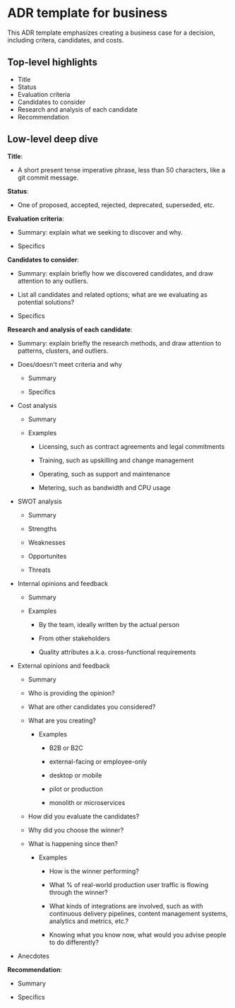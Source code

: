 # ADR template for business

This ADR template emphasizes creating a business case for a decision, including critera, candidates, and costs.


## Top-level highlights

* Title
* Status
* Evaluation criteria
* Candidates to consider
* Research and analysis of each candidate
* Recommendation


## Low-level deep dive

**Title**:

  * A short present tense imperative phrase, less than 50 characters, like a git commit message.

**Status**:

  * One of proposed, accepted, rejected, deprecated, superseded, etc.

**Evaluation criteria**:

  * Summary: explain what we seeking to discover and why.

  * Specifics

**Candidates to consider**:

  * Summary: explain briefly how we discovered candidates, and draw attention to any outliers.

  * List all candidates and related options; what are we evaluating as potential solutions?

  * Specifics

**Research and analysis of each candidate**:

  * Summary: explain briefly the research methods, and draw attention to patterns, clusters, and outliers.

  * Does/doesn't meet criteria and why

    * Summary

    * Specifics

  * Cost analysis

    * Summary

    * Examples

      * Licensing, such as contract agreements and legal commitments

      * Training, such as upskilling and change management

      * Operating, such as support and maintenance

      * Metering, such as bandwidth and CPU usage

  * SWOT analysis

    * Summary

    * Strengths

    * Weaknesses

    * Opportunites

    * Threats

  * Internal opinions and feedback

    * Summary

    * Examples

      * By the team, ideally written by the actual person

      * From other stakeholders

      * Quality attributes a.k.a. cross-functional requirements 

  * External opinions and feedback

    * Summary

    * Who is providing the opinion?

    * What are other candidates you considered?

    * What are you creating? 

      * Examples

        * B2B or B2C

        * external-facing or employee-only

        * desktop or mobile

        * pilot or production

        * monolith or microservices

    * How did you evaluate the candidates?

    * Why did you choose the winner?

    * What is happening since then?

      * Examples

        * How is the winner performing?

        * What % of real-world production user traffic is flowing through the winner?

        * What kinds of integrations are involved, such as with continuous delivery pipelines, content management systems, analytics and metrics, etc.?

        * Knowing what you know now, what would you advise people to do differently?

  * Anecdotes

**Recommendation**:

  * Summary

  * Specifics

